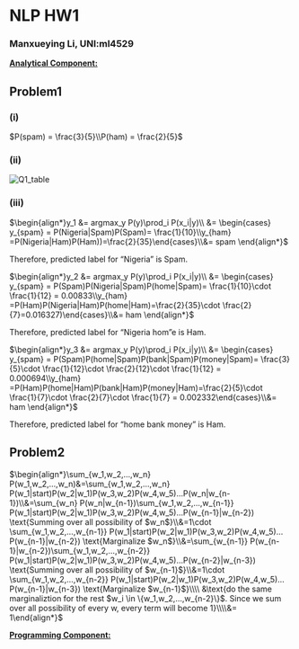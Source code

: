 # 								NLP HW1

###																Manxueying Li, UNI:ml4529



**<u>Analytical Component:</u>**

## Problem1

### (i)

$P(spam) = \frac{3}{5}\\P(ham) = \frac{2}{5}$

### (ii)

<img src="/Users/Ene/Library/Mobile Documents/com~apple~CloudDocs/CU/2020Fall/nlp/hw1/Q1_table.png" alt="Q1_table"  />

### (iii)

$\begin{align*}y_1 &= argmax_y P(y)\prod_i P(x_i|y)\\ &= \begin{cases} y_{spam} = P(Nigeria|Spam)P(Spam)= \frac{1}{10}\\y_{ham} =P(Nigeria|Ham)P(Ham))=\frac{2}{35}\end{cases}\\&= spam \end{align*}$

Therefore, predicted label for “Nigeria” is Spam.



$\begin{align*}y_2 &= argmax_y P(y)\prod_i P(x_i|y)\\ &= \begin{cases} y_{spam} = P(Spam)P(Nigeria|Spam)P(home|Spam)= \frac{1}{10}\cdot \frac{1}{12} = 0.00833\\y_{ham} =P(Ham)P(Nigeria|Ham)P(home|Ham)=\frac{2}{35}\cdot \frac{2}{7}=0.016327)\end{cases}\\&= ham \end{align*}$

Therefore, predicted label for “Nigeria hom”e is Ham.



$\begin{align*}y_3 &= argmax_y P(y)\prod_i P(x_i|y)\\ &= \begin{cases} y_{spam} = P(Spam)P(home|Spam)P(bank|Spam)P(money|Spam)= \frac{3}{5}\cdot \frac{1}{12}\cdot \frac{2}{12}\cdot \frac{1}{12} = 0.000694\\y_{ham} =P(Ham)P(home|Ham)P(bank|Ham)P(money|Ham)=\frac{2}{5}\cdot \frac{1}{7}\cdot \frac{2}{7}\cdot \frac{1}{7} = 0.002332\end{cases}\\&= ham \end{align*}$

Therefore, predicted label for “home bank money” is Ham.



## Problem2

$\begin{align*}\sum_{w_1,w_2,…,w_n} P(w_1,w_2,…,w_n)&=\sum_{w_1,w_2,…,w_n} P(w_1|start)P(w_2|w_1)P(w_3,w_2)P(w_4,w_5)…P(w_n|w_{n-1})\\&=\sum_{w_n} P(w_n|w_{n-1})\sum_{w_1,w_2,…,w_{n-1}} P(w_1|start)P(w_2|w_1)P(w_3,w_2)P(w_4,w_5)…P(w_{n-1}|w_{n-2}) \text{Summing over all possibility of $w_n$}\\&=1\cdot \sum_{w_1,w_2,…,w_{n-1}} P(w_1|start)P(w_2|w_1)P(w_3,w_2)P(w_4,w_5)…P(w_{n-1}|w_{n-2}) \text{Marginalize $w_n$}\\&=\sum_{w_{n-1}} P(w_{n-1}|w_{n-2})\sum_{w_1,w_2,…,w_{n-2}} P(w_1|start)P(w_2|w_1)P(w_3,w_2)P(w_4,w_5)…P(w_{n-2}|w_{n-3}) \text{Summing over all possibility of $w_{n-1}$}\\&=1\cdot \sum_{w_1,w_2,…,w_{n-2}} P(w_1|start)P(w_2|w_1)P(w_3,w_2)P(w_4,w_5)…P(w_{n-1}|w_{n-3}) \text{Marginalize $w_{n-1}$}\\\\ &\text{do the same marginaliztion for the rest $w_i \in \{w_1,w_2,…,w_{n-2}\}$. Since we sum over all possibility of every w, every term will become 1}\\\\&= 1\end{align*}$



**<u>Programming Component:</u>**

